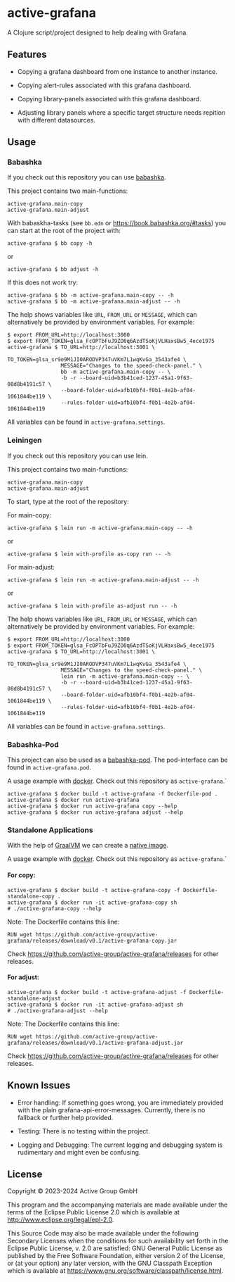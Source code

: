 # active-grafana

A Clojure script/project designed to help dealing with Grafana.

## Features

- Copying a grafana dashboard from one instance to another instance.
- Copying alert-rules associated with this grafana dashboard.
- Copying library-panels associated with this grafana dashboard.

- Adjusting library panels where a specific target structure needs repition
  with different datasources.

## Usage

### Babashka

If you check out this repository you can use [babashka](https://book.babashka.org/).

This project contains two main-functions:

```
active-grafana.main-copy
active-grafana.main-adjust
```

With babaskha-tasks (see `bb.edn` or https://book.babashka.org/#tasks) you can start at the root of the project with:

```
active-grafana $ bb copy -h
```
or

```
active-grafana $ bb adjust -h
```

If this does not work try:

```
active-grafana $ bb -m active-grafana.main-copy -- -h
active-grafana $ bb -m active-grafana.main-adjust -- -h
```

The help shows variables like `URL`, `FROM_URL` or `MESSAGE`, which can
alternatively be provided by environment variables. For example:

```
$ export FROM_URL=http://localhost:3000
$ export FROM_TOKEN=glsa_FcOPTbFuJ9ZO0q6AzdTSoKjVLHaxsBw5_4ece1975
active-grafana $ TO_URL=http://localhost:3001 \
                 TO_TOKEN=glsa_sr9e9M1JI0ARODVP347uVKm7L1wqKvGa_3543afe4 \
                 MESSAGE="Changes to the speed-check-panel." \
                 bb -m active-grafana.main-copy -- \
                 -b -r --board-uid=b3b41ced-1237-45a1-9f63-08d8b4191c57 \
                 --board-folder-uid=afb10bf4-f0b1-4e2b-af04-1061844be119 \
                 --rules-folder-uid=afb10bf4-f0b1-4e2b-af04-1061844be119
```

All variables can be found in `active-grafana.settings`.

### Leiningen

If you check out this repository you can use lein.

This project contains two main-functions:

```
active-grafana.main-copy
active-grafana.main-adjust
```

To start, type at the root of the repository:

For main-copy:
```
active-grafana $ lein run -m active-grafana.main-copy -- -h
```
or
```
active-grafana $ lein with-profile as-copy run -- -h
```

For main-adjust:
```
active-grafana $ lein run -m active-grafana.main-adjust -- -h
```
or

```
active-grafana $ lein with-profile as-adjust run -- -h
```

The help shows variables like `URL`, `FROM_URL` or `MESSAGE`, which can
alternatively be provided by environment variables. For example:

```
$ export FROM_URL=http://localhost:3000
$ export FROM_TOKEN=glsa_FcOPTbFuJ9ZO0q6AzdTSoKjVLHaxsBw5_4ece1975
active-grafana $ TO_URL=http://localhost:3001 \
                 TO_TOKEN=glsa_sr9e9M1JI0ARODVP347uVKm7L1wqKvGa_3543afe4 \
                 MESSAGE="Changes to the speed-check-panel." \
                 lein run -m active-grafana.main-copy -- \
                 -b -r --board-uid=b3b41ced-1237-45a1-9f63-08d8b4191c57 \
                 --board-folder-uid=afb10bf4-f0b1-4e2b-af04-1061844be119 \
                 --rules-folder-uid=afb10bf4-f0b1-4e2b-af04-1061844be119
```

All variables can be found in `active-grafana.settings`.

### Babashka-Pod

This project can also be used as a [babashka-pod](https://github.com/babashka/pods).
The pod-interface can be found in `active-grafana.pod`.

A usage example with [docker](https://www.docker.com/).
Check out this repository as `active-grafana`.`

```
active-grafana $ docker build -t active-grafana -f Dockerfile-pod .
active-grafana $ docker run active-grafana
active-grafana $ docker run active-grafana copy --help
active-grafana $ docker run active-grafana adjust --help
```

### Standalone Applications

With the help of [GraalVM](https://www.graalvm.org/) we can create a [native
image](https://www.graalvm.org/latest/reference-manual/native-image/).

A usage example with [docker](https://www.docker.com/).
Check out this repository as `active-grafana`.`

#### For copy:

```
active-grafana $ docker build -t active-grafana-copy -f Dockerfile-standalone-copy .
active-grafana $ docker run -it active-grafana-copy sh
# ./active-grafana-copy --help
```

Note: The Dockerfile contains this line:

```
RUN wget https://github.com/active-group/active-grafana/releases/download/v0.1/active-grafana-copy.jar
```

Check https://github.com/active-group/active-grafana/releases for other releases.

#### For adjust:

```
active-grafana $ docker build -t active-grafana-adjust -f Dockerfile-standalone-adjust .
active-grafana $ docker run -it active-grafana-adjust sh
# ./active-grafana-adjust --help
```

Note: The Dockerfile contains this line:

```
RUN wget https://github.com/active-group/active-grafana/releases/download/v0.1/active-grafana-adjust.jar
```

Check https://github.com/active-group/active-grafana/releases for other releases.


## Known Issues

- Error handling:
  If something goes wrong, you are immediately provided with the plain
  grafana-api-error-messages. Currently, there is no fallback or further help
  provided.

- Testing:
  There is no testing within the project.

- Logging and Debugging:
  The current logging and debugging system is rudimentary and might even be
  confusing.

## License

Copyright © 2023-2024 Active Group GmbH

This program and the accompanying materials are made available under the
terms of the Eclipse Public License 2.0 which is available at
http://www.eclipse.org/legal/epl-2.0.

This Source Code may also be made available under the following Secondary
Licenses when the conditions for such availability set forth in the Eclipse
Public License, v. 2.0 are satisfied: GNU General Public License as published by
the Free Software Foundation, either version 2 of the License, or (at your
option) any later version, with the GNU Classpath Exception which is available
at https://www.gnu.org/software/classpath/license.html.
